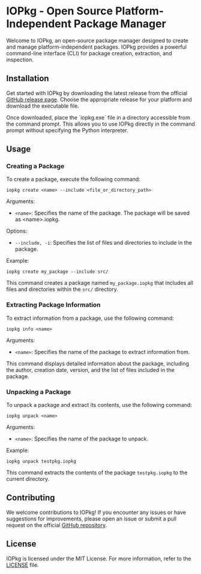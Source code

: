 <h1>IOPkg - Open Source Platform-Independent Package Manager</h1>

<p>Welcome to IOPkg, an open-source package manager designed to create and manage platform-independent packages. IOPkg provides a powerful command-line interface (CLI) for package creation, extraction, and inspection.</p>

<h2>Installation</h2>

<p>Get started with IOPkg by downloading the latest release from the official <a href="https://github.com/ammardevz/IOPkg/releases">GitHub release page</a>. Choose the appropriate release for your platform and download the executable file.</p>

<p>Once downloaded, place the `iopkg.exe` file in a directory accessible from the command prompt. This allows you to use IOPkg directly in the command prompt without specifying the Python interpreter.</p>

<h2>Usage</h2>

<h3>Creating a Package</h3>

<p>To create a package, execute the following command:</p>

<pre><code>iopkg create &lt;name&gt; --include &lt;file_or_directory_path&gt;</code></pre>

<p>Arguments:</p>
<ul>
  <li><code>&lt;name&gt;</code>: Specifies the name of the package. The package will be saved as &lt;name&gt;.iopkg.</li>
</ul>

<p>Options:</p>
<ul>
  <li><code>--include, -i</code>: Specifies the list of files and directories to include in the package.</li>
</ul>

<p>Example:</p>

<pre><code>iopkg create my_package --include src/</code></pre>

<p>This command creates a package named <code>my_package.iopkg</code> that includes all files and directories within the <code>src/</code> directory.</p>

<h3>Extracting Package Information</h3>

<p>To extract information from a package, use the following command:</p>

<pre><code>iopkg info &lt;name&gt;</code></pre>

<p>Arguments:</p>
<ul>
  <li><code>&lt;name&gt;</code>: Specifies the name of the package to extract information from.</li>
</ul>

<p>This command displays detailed information about the package, including the author, creation date, version, and the list of files included in the package.</p>

<h3>Unpacking a Package</h3>

<p>To unpack a package and extract its contents, use the following command:</p>

<pre><code>iopkg unpack &lt;name&gt;</code></pre>

<p>Arguments:</p>
<ul>
  <li><code>&lt;name&gt;</code>: Specifies the name of the package to unpack.</li>
</ul>

<p>Example:</p>

<pre><code>iopkg unpack testpkg.iopkg</code></pre>

<p>This command extracts the contents of the package <code>testpkg.iopkg</code> to the current directory.</p>

<h2>Contributing</h2>

<p>We welcome contributions to IOPkg! If you encounter any issues or have suggestions for improvements, please open an issue or submit a pull request on the official <a href="https://github.com/ammardevz/IOPkg">GitHub repository</a>.</p>

<h2>License</h2>

<p>IOPkg is licensed under the MIT License. For more information, refer to the <a href="LICENSE">LICENSE</a> file.</p>
